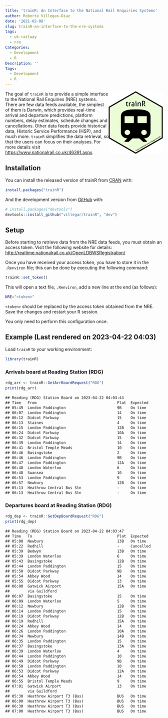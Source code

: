 ```yaml
---
title: 'trainR: An Interface to the National Rail Enquiries Systems'
author: Roberto Villegas-Diaz
date: '2021-02-08'
slug: trainR-an-interface-to-the-nre-systems
tags:
  - uk-railway
  - nre
Categories:
  - Development
  - R
Description: ''
Tags:
  - Development
  - R
---
```


<img src="https://raw.githubusercontent.com/villegar/trainR/main/inst/images/logo.png" alt="logo" align="right" height=200px/>

The goal of `trainR` is to provide a simple interface to the 
National Rail Enquiries (NRE) systems. There are few data feeds 
available, the simplest of them is Darwin, which provides real-time 
arrival and departure predictions, platform numbers, delay estimates, 
schedule changes and cancellations. Other data feeds provide historical 
data, Historic Service Performance (HSP), and much more. `trainR` 
simplifies the data retrieval, so that the users can focus on their 
analyses. For more details visit 
https://www.nationalrail.co.uk/46391.aspx.

## Installation

You can install the released version of trainR from [CRAN](https://CRAN.R-project.org) with:

``` r
install.packages("trainR")
```

And the development version from [GitHub](https://github.com/) with:

``` r
# install.packages("devtools")
devtools::install_github("villegar/trainR", "dev")
```

## Setup
Before starting to retrieve data from the NRE data feeds, you must obtain an access token. 
Visit the following website for details: http://realtime.nationalrail.co.uk/OpenLDBWSRegistration/

Once you have received your access token, you have to store it in the `.Renviron` file; this can be 
done by executing the following command:


```r
trainR::set_token()
```

This will open a text file, `.Renviron`, add a new line at the end (as follows):

```bash
NRE="<token>"
```

`<token>` should be replaced by the access token obtained from the NRE. Save the changes and restart 
your R session.

You only need to perform this configuration once.

## Example (Last rendered on 2023-04-22 04:03)

Load `trainR` to your working environment:

```r
library(trainR)
```

### Arrivals board at Reading Station (RDG)


```r
rdg_arr <- trainR::GetArrBoardRequest("RDG")
print(rdg_arr)
```

```
## Reading (RDG) Station Board on 2023-04-22 04:03:43
## Time   From                                    Plat  Expected
## 05:49  London Paddington                       9B    On time
## 06:07  London Paddington                       14    On time
## 06:12  Didcot Parkway                          15    On time
## 06:13  Staines                                 4     On time
## 06:15  London Paddington                       12B   On time
## 06:24  Didcot Parkway                          10A   On time
## 06:32  Didcot Parkway                          15    On time
## 06:39  London Paddington                       14    On time
## 06:41  Bristol Temple Meads                    10    On time
## 06:46  Basingstoke                             2     On time
## 06:46  London Paddington                       9B    On time
## 06:47  London Paddington                       12A   On time
## 06:48  London Waterloo                         6     On time
## 06:48  Swansea                                 10    On time
## 06:53  London Paddington                       9     On time
## 06:57  Newbury                                 12B   On time
## 05:13  Heathrow Central Bus Stn                -     On time
## 06:13  Heathrow Central Bus Stn                -     On time
```

### Departures board at Reading Station (RDG)


```r
rdg_dep <- trainR::GetDepBoardRequest("RDG")
print(rdg_dep)
```

```
## Reading (RDG) Station Board on 2023-04-22 04:03:47
## Time   To                                      Plat  Expected
## 05:08  Newbury                                 13B   On time
## 05:22  Redhill                                 -     Cancelled
## 05:39  Bedwyn                                  13B   On time
## 05:39  London Waterloo                         6     On time
## 05:43  Basingstoke                             12B   On time
## 05:44  London Paddington                       15    On time
## 05:50  Didcot Parkway                          9B    On time
## 05:54  Abbey Wood                              14    On time
## 05:55  Didcot Parkway                          13    On time
## 06:00  Gatwick Airport                         15A   On time
##        via Guildford                           
## 06:07  Basingstoke                             15    On time
## 06:09  London Waterloo                         5     On time
## 06:12  Newbury                                 12B   On time
## 06:14  London Paddington                       15    On time
## 06:19  Didcot Parkway                          12B   On time
## 06:19  Redhill                                 15A   On time
## 06:24  Abbey Wood                              14    On time
## 06:26  London Paddington                       10A   On time
## 06:34  Newbury                                 14B   On time
## 06:35  London Paddington                       15    On time
## 06:37  Basingstoke                             13A   On time
## 06:39  London Waterloo                         4     On time
## 06:44  London Paddington                       10    On time
## 06:49  Didcot Parkway                          9B    On time
## 06:50  London Paddington                       10    On time
## 06:53  Didcot Parkway                          12A   On time
## 06:54  Abbey Wood                              14    On time
## 06:55  Bristol Temple Meads                    9     On time
## 07:01  Gatwick Airport                         13    On time
##        via Guildford                           
## 05:30  Heathrow Airport T3 (Bus)               BUS   On time
## 06:00  Heathrow Airport T3 (Bus)               BUS   On time
## 06:30  Heathrow Airport T3 (Bus)               BUS   On time
## 07:00  Heathrow Airport T3 (Bus)               BUS   On time
```
